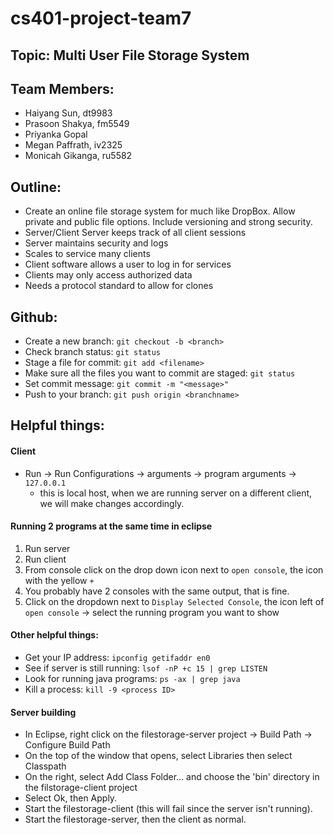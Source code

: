 # cs401-project-team7

## Topic: Multi User File Storage System

## Team Members:
* Haiyang Sun, dt9983
* Prasoon Shakya, fm5549
* Priyanka Gopal
* Megan Paffrath, iv2325
* Monicah Gikanga, ru5582

## Outline:
* Create an online file storage system for much like DropBox. Allow private and public file options. Include versioning and strong security.  
* Server/Client Server keeps track of all client sessions
* Server maintains security and logs
* Scales to service many clients
* Client software allows a user to log in for services
* Clients may only access authorized data
* Needs a protocol standard to allow for clones


## Github:
* Create a new branch: `git checkout -b <branch>`
* Check branch status: `git status`
* Stage a file for commit: `git add <filename>`
* Make sure all the files you want to commit are staged: `git status`
* Set commit message: `git commit -m "<message>"`
* Push to your branch: `git push origin <branchname>`

## Helpful things: 

#### Client
* Run -> Run Configurations -> arguments -> program arguments -> `127.0.0.1`
	* this is local host, when we are running server on a different client, we will make changes accordingly. 

#### Running 2 programs at the same time in eclipse
1. Run server
2. Run client
3. From console click on the drop down icon next to `open console`, the icon with the yellow `+`
4. You probably have 2 consoles with the same output, that is fine.
5. Click on the dropdown next to `Display Selected Console`, the icon left of `open console` -> select the running program you want to show

#### Other helpful things:
* Get your IP address: `ipconfig getifaddr en0`
* See if server is still running: `lsof -nP +c 15 | grep LISTEN`
* Look for running java programs: `ps -ax | grep java`
* Kill a process: `kill -9 <process ID>`

#### Server building
* In Eclipse, right click on the filestorage-server project -> Build Path -> Configure Build Path
* On the top of the window that opens, select Libraries then select Classpath
* On the right, select Add Class Folder... and choose the 'bin' directory in the filstorage-client project
* Select Ok, then Apply.
* Start the filestorage-client (this will fail since the server isn't running). 
* Start the filestorage-server, then the client as normal. 